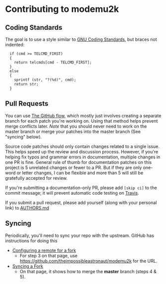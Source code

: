 # Contributing to modemu2k

## Coding Standards ##

The goal is to use a style similar to [GNU Coding
Standards](https://www.gnu.org/prep/standards/html_node/Formatting.html#Formatting),
but braces not indented:

```
  if (cmd >= TELCMD_FIRST)
  {
    return telcmds[cmd - TELCMD_FIRST];
  }
  else
  {
    sprintf (str, "?(%d)", cmd);
    return str;
  }
```

## Pull Requests ##

You can use [The GitHub
flow](https://guides.github.com/introduction/flow/), which mostly just
involves creating a separate branch for each patch you're working on.
Using that method helps prevent merge conflicts later. *Note* that you
should never need to work on the master branch or merge your patches
into the master branch (See "syncing" below).

Source code patches should only contain changes related to a single
issue. This helps speed up the review and discussion process. However,
if you're helping fix typos and grammar errors in documentation,
multiple changes in one PR is fine. General rule of thumb for
documentation patches on this project is 5 unrelated changes or fewer
to a PR. But if they are only one-word or letter changes, I can be
flexible and more than 5 will still be gratefully accepted for review.

If you're submitting a documentation-only PR, please add `[skip ci]` to
the commit message; it will prevent automatic code testing on
[Travis](https://travis-ci.org/theimpossibleastronaut/rmw).

If you submit a pull request, please add yourself (along with your
personal link) to
[AUTHORS.md](https://github.com/theimpossibleastronaut/modemu2k/blob/master/AUTHORS)

## Syncing ##

Periodically, you'll need to sync your repo with the upstream.
GitHub has instructions for doing this

* [Configuring a remote for a fork](https://help.github.com/articles/configuring-a-remote-for-a-fork/)
  * For step 3 on that page, use https://github.com/theimpossibleastronaut/modemu2k for the URL.
* [Syncing a Fork](https://help.github.com/articles/syncing-a-fork/)
  * On that page, it shows how to merge the **master** branch (steps 4 & 5).
